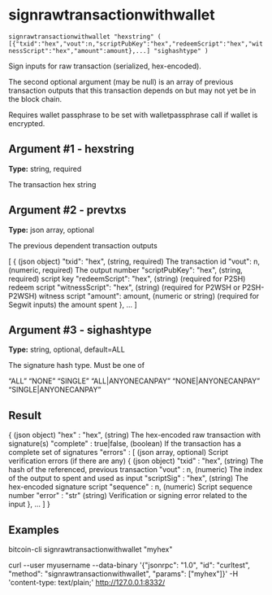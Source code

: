 # signrawtransactionwithwallet

`signrawtransactionwithwallet "hexstring" ( [{"txid":"hex","vout":n,"scriptPubKey":"hex","redeemScript":"hex","witnessScript":"hex","amount":amount},...] "sighashtype" )`

Sign inputs for raw transaction (serialized, hex-encoded).

The second optional argument (may be null) is an array of previous transaction outputs that this transaction depends on but may not yet be in the block chain.

Requires wallet passphrase to be set with walletpassphrase call if wallet is encrypted.

## Argument #1 - hexstring

**Type:** string, required

The transaction hex string

## Argument #2 - prevtxs

**Type:** json array, optional

The previous dependent transaction outputs

[
  {                            (json object)
    "txid": "hex",             (string, required) The transaction id
    "vout": n,                 (numeric, required) The output number
    "scriptPubKey": "hex",     (string, required) script key
    "redeemScript": "hex",     (string) (required for P2SH) redeem script
    "witnessScript": "hex",    (string) (required for P2WSH or P2SH-P2WSH) witness script
    "amount": amount,          (numeric or string) (required for Segwit inputs) the amount spent
  },
  ...
]

## Argument #3 - sighashtype

**Type:** string, optional, default=ALL

The signature hash type. Must be one of

“ALL” “NONE” “SINGLE” “ALL|ANYONECANPAY” “NONE|ANYONECANPAY” “SINGLE|ANYONECANPAY”

## Result

{                             (json object)
  "hex" : "hex",              (string) The hex-encoded raw transaction with signature(s)
  "complete" : true|false,    (boolean) If the transaction has a complete set of signatures
  "errors" : [                (json array, optional) Script verification errors (if there are any)
    {                         (json object)
      "txid" : "hex",         (string) The hash of the referenced, previous transaction
      "vout" : n,             (numeric) The index of the output to spent and used as input
      "scriptSig" : "hex",    (string) The hex-encoded signature script
      "sequence" : n,         (numeric) Script sequence number
      "error" : "str"         (string) Verification or signing error related to the input
    },
    ...
  ]
}

## Examples

bitcoin-cli signrawtransactionwithwallet "myhex"

curl --user myusername --data-binary '{"jsonrpc": "1.0", "id": "curltest", "method": "signrawtransactionwithwallet", "params": ["myhex"]}' -H 'content-type: text/plain;' http://127.0.0.1:8332/